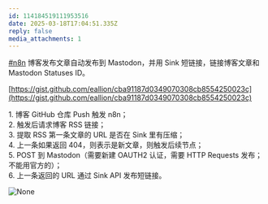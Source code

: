 ```yaml
---
id: 114184519111953516
date: 2025-03-18T17:04:51.335Z
reply: false
media_attachments: 1
---
```


[#n8n](https://e5n.cc/tags/n8n) 博客发布文章自动发布到 Mastodon，并用 Sink 短链接，链接博客文章和 Mastodon Statuses ID。

[https://gist.github.com/eallion/cba91187d0349070308cb8554250023c](https://gist.github.com/eallion/cba91187d0349070308cb8554250023c)

1\. 博客 GitHub 仓库 Push 触发 n8n；  
2\. 触发后请求博客 RSS 链接；  
3\. 提取 RSS 第一条文章的 URL 是否在 Sink 里有压缩；  
4\. 上一条如果返回 404，则表示是新文章，则触发后续节点；  
5\. POST 到 Mastodon（需要新建 OAUTH2 认证，需要 HTTP Requests 发布；不能用官方的）；  
6\. 上一条返回的 URL 通过 Sink API 发布短链接。

![None](https://files.e5n.cc/media_attachments/files/114/184/502/465/217/225/original/b9ae9c129ca6d648.png)
